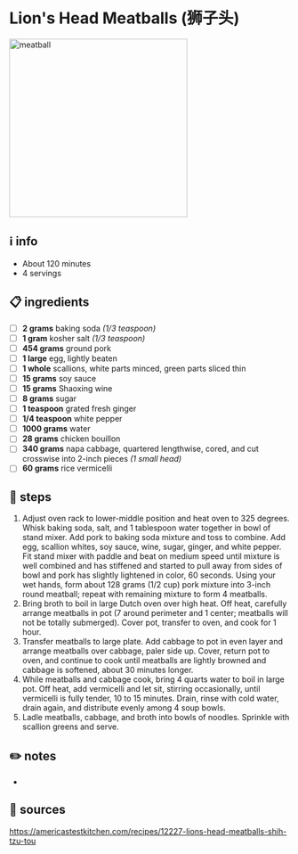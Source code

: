 # Lion's Head Meatballs (狮子头)  
<img src="https://res.cloudinary.com/hksqkdlah/image/upload/SFS_lions_head_meatballs_063_1_xffnvp.jpg" alt="meatball" width="320"/>  

## ℹ️ info  
* About 120 minutes  
* 4 servings  

## 📋 ingredients  
- [ ] **2	grams**	baking soda *(1/3	teaspoon)*
- [ ] **1	gram**	kosher salt *(1/3	teaspoon)*
- [ ] **454	grams**	ground pork
- [ ] **1	large**	egg, lightly beaten
- [ ] **1	whole**	scallions, white parts minced, green parts sliced thin
- [ ] **15	grams**	soy sauce
- [ ] **15	grams**	Shaoxing wine
- [ ] **8	grams**	sugar
- [ ] **1	teaspoon**	grated fresh ginger
- [ ] **1/4	teaspoon**	white pepper
- [ ] **1000	grams**	water
- [ ] **28	grams**	chicken bouillon
- [ ] **340	grams**	napa cabbage, quartered lengthwise, cored, and cut crosswise into 2-inch pieces *(1 small head)*
- [ ] **60	grams**	rice vermicelli

## 🔪 steps  
1.  Adjust oven rack to lower-middle position and heat oven to 325 degrees. Whisk baking soda, salt, and 1 tablespoon water together in bowl of stand mixer. Add pork to baking soda mixture and toss to combine. Add egg, scallion whites, soy sauce, wine, sugar, ginger, and white pepper. Fit stand mixer with paddle and beat on medium speed until mixture is well combined and has stiffened and started to pull away from sides of bowl and pork has slightly lightened in color, 60 seconds. Using your wet hands, form about 128 grams (1/2 cup) pork mixture into 3-inch round meatball; repeat with remaining mixture to form 4 meatballs.
2. Bring broth to boil in large Dutch oven over high heat. Off heat, carefully arrange meatballs in pot (7 around perimeter and 1 center; meatballs will not be totally submerged). Cover pot, transfer to oven, and cook for 1 hour.
3. Transfer meatballs to large plate. Add cabbage to pot in even layer and arrange meatballs over cabbage, paler side up. Cover, return pot to oven, and continue to cook until meatballs are lightly browned and cabbage is softened, about 30 minutes longer.
4. While meatballs and cabbage cook, bring 4 quarts water to boil in large pot. Off heat, add vermicelli and let sit, stirring occasionally, until vermicelli is fully tender, 10 to 15 minutes. Drain, rinse with cold water, drain again, and distribute evenly among 4 soup bowls.
5. Ladle meatballs, cabbage, and broth into bowls of noodles. Sprinkle with scallion greens and serve.

## ✏️ notes  
* 

## 🔗 sources  
https://americastestkitchen.com/recipes/12227-lions-head-meatballs-shih-tzu-tou  
